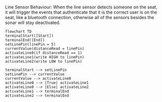 Line Sensor Behaviour: When the line sensor detects someone on the seat, it will trigger the events that authenticate that it is the correct user is on the seat, like a bluetooth connection, otherwise all of the sensors besides the sonar will stay deactivated.


```mermaid
flowchart TD
terminalStart([Start])
terminalEnd([End])
setLinePin(linePin = 5)
currentValue(distanceRead = linePin)
activateLine0(if distanceRead == 1)
activateLine1(write HIGH to linePin)
activateLine2(write LOW to linePin)

terminalStart --> setLinePin
setLinePin --> currentValue
currentValue --> activateLine0
activateLine0 --> |True| activateLine1
activateLine0 --> |Else| activateLine2
activateLine1 --> terminalEnd
activateLine2 --> terminalEnd
```
